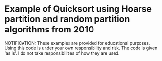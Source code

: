 # Example of Quicksort using Hoarse partition and random partition algorithms from 2010

NOTIFICATION: These examples are provided for educational purposes. Using this code is under your own responsibility and risk. The code is given ‘as is’. I do not take responsibilities of how they are used.

